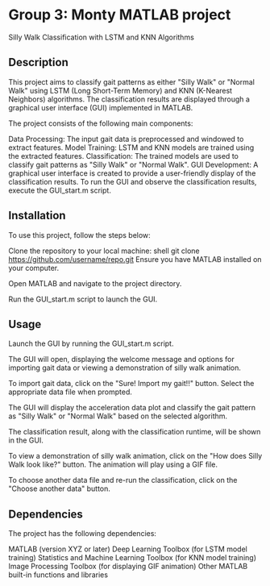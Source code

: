 # Group 3: Monty MATLAB project


Silly Walk Classification with LSTM and KNN Algorithms

## Description
This project aims to classify gait patterns as either "Silly Walk" or "Normal Walk" using LSTM (Long Short-Term Memory) and KNN (K-Nearest Neighbors) algorithms. The classification results are displayed through a graphical user interface (GUI) implemented in MATLAB.

The project consists of the following main components:

Data Processing: The input gait data is preprocessed and windowed to extract features.
Model Training: LSTM and KNN models are trained using the extracted features.
Classification: The trained models are used to classify gait patterns as "Silly Walk" or "Normal Walk".
GUI Development: A graphical user interface is created to provide a user-friendly display of the classification results.
To run the GUI and observe the classification results, execute the GUI_start.m script.

## Installation
To use this project, follow the steps below:

Clone the repository to your local machine:
shell
git clone https://github.com/username/repo.git
Ensure you have MATLAB installed on your computer.

Open MATLAB and navigate to the project directory.

Run the GUI_start.m script to launch the GUI.

## Usage
Launch the GUI by running the GUI_start.m script.

The GUI will open, displaying the welcome message and options for importing gait data or viewing a demonstration of silly walk animation.

To import gait data, click on the "Sure! Import my gait!!" button. Select the appropriate data file when prompted.

The GUI will display the acceleration data plot and classify the gait pattern as "Silly Walk" or "Normal Walk" based on the selected algorithm.

The classification result, along with the classification runtime, will be shown in the GUI.

To view a demonstration of silly walk animation, click on the "How does Silly Walk look like?" button. The animation will play using a GIF file.

To choose another data file and re-run the classification, click on the "Choose another data" button.

## Dependencies
The project has the following dependencies:

MATLAB (version XYZ or later)
Deep Learning Toolbox (for LSTM model training)
Statistics and Machine Learning Toolbox (for KNN model training)
Image Processing Toolbox (for displaying GIF animation)
Other MATLAB built-in functions and libraries
